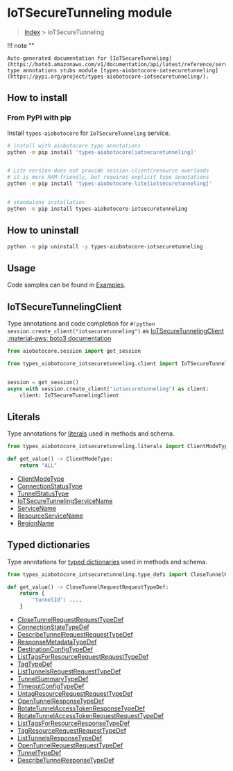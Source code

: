 # IoTSecureTunneling module

> [Index](../README.md) > IoTSecureTunneling


!!! note ""

    Auto-generated documentation for [IoTSecureTunneling](https://boto3.amazonaws.com/v1/documentation/api/latest/reference/services/iotsecuretunneling.html#IoTSecureTunneling)
    type annotations stubs module [types-aiobotocore-iotsecuretunneling](https://pypi.org/project/types-aiobotocore-iotsecuretunneling/).

## How to install



### From PyPI with pip

Install `types-aiobotocore` for `IoTSecureTunneling` service.

```bash
# install with aiobotocore type annotations
python -m pip install 'types-aiobotocore[iotsecuretunneling]'


# Lite version does not provide session.client/resource overloads
# it is more RAM-friendly, but requires explicit type annotations
python -m pip install 'types-aiobotocore-lite[iotsecuretunneling]'


# standalone installation
python -m pip install types-aiobotocore-iotsecuretunneling
```



## How to uninstall

```bash
python -m pip uninstall -y types-aiobotocore-iotsecuretunneling
```

## Usage

Code samples can be found in [Examples](./usage.md).

## IoTSecureTunnelingClient

Type annotations and code completion for  `#!python session.create_client("iotsecuretunneling")` as [IoTSecureTunnelingClient](./client.md)
[:material-aws: boto3 documentation](https://boto3.amazonaws.com/v1/documentation/api/latest/reference/services/iotsecuretunneling.html#IoTSecureTunneling.Client)

```python title="Usage example"
from aiobotocore.session import get_session

from types_aiobotocore_iotsecuretunneling.client import IoTSecureTunnelingClient


session = get_session()
async with session.create_client("iotsecuretunneling") as client:
    client: IoTSecureTunnelingClient
```








## Literals

Type annotations for [literals](./literals.md) used in methods and schema.

```python title="Usage example"
from types_aiobotocore_iotsecuretunneling.literals import ClientModeType

def get_value() -> ClientModeType:
    return "ALL"
```

- [ClientModeType](./literals.md#clientmodetype)
- [ConnectionStatusType](./literals.md#connectionstatustype)
- [TunnelStatusType](./literals.md#tunnelstatustype)
- [IoTSecureTunnelingServiceName](./literals.md#iotsecuretunnelingservicename)
- [ServiceName](./literals.md#servicename)
- [ResourceServiceName](./literals.md#resourceservicename)
- [RegionName](./literals.md#regionname)




## Typed dictionaries

Type annotations for [typed dictionaries](./type_defs.md) used in methods and schema.

```python title="Usage example"
from types_aiobotocore_iotsecuretunneling.type_defs import CloseTunnelRequestRequestTypeDef

def get_value() -> CloseTunnelRequestRequestTypeDef:
    return {
        "tunnelId": ...,
    }
```

- [CloseTunnelRequestRequestTypeDef](./type_defs.md#closetunnelrequestrequesttypedef)
- [ConnectionStateTypeDef](./type_defs.md#connectionstatetypedef)
- [DescribeTunnelRequestRequestTypeDef](./type_defs.md#describetunnelrequestrequesttypedef)
- [ResponseMetadataTypeDef](./type_defs.md#responsemetadatatypedef)
- [DestinationConfigTypeDef](./type_defs.md#destinationconfigtypedef)
- [ListTagsForResourceRequestRequestTypeDef](./type_defs.md#listtagsforresourcerequestrequesttypedef)
- [TagTypeDef](./type_defs.md#tagtypedef)
- [ListTunnelsRequestRequestTypeDef](./type_defs.md#listtunnelsrequestrequesttypedef)
- [TunnelSummaryTypeDef](./type_defs.md#tunnelsummarytypedef)
- [TimeoutConfigTypeDef](./type_defs.md#timeoutconfigtypedef)
- [UntagResourceRequestRequestTypeDef](./type_defs.md#untagresourcerequestrequesttypedef)
- [OpenTunnelResponseTypeDef](./type_defs.md#opentunnelresponsetypedef)
- [RotateTunnelAccessTokenResponseTypeDef](./type_defs.md#rotatetunnelaccesstokenresponsetypedef)
- [RotateTunnelAccessTokenRequestRequestTypeDef](./type_defs.md#rotatetunnelaccesstokenrequestrequesttypedef)
- [ListTagsForResourceResponseTypeDef](./type_defs.md#listtagsforresourceresponsetypedef)
- [TagResourceRequestRequestTypeDef](./type_defs.md#tagresourcerequestrequesttypedef)
- [ListTunnelsResponseTypeDef](./type_defs.md#listtunnelsresponsetypedef)
- [OpenTunnelRequestRequestTypeDef](./type_defs.md#opentunnelrequestrequesttypedef)
- [TunnelTypeDef](./type_defs.md#tunneltypedef)
- [DescribeTunnelResponseTypeDef](./type_defs.md#describetunnelresponsetypedef)

